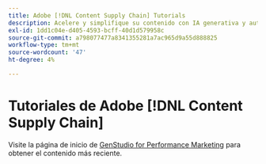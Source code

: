 ```yaml
---
title: Adobe [!DNL Content Supply Chain] Tutorials
description: Acelere y simplifique su contenido con IA generativa y automatización inteligente. La cadena de suministro de contenido de Adobe es una solución integral que le permite planificar, crear, entregar y analizar el contenido.
exl-id: 1dd1c04e-d405-4593-bcff-40d1d579958c
source-git-commit: a798077477a8341355281a7ac965d9a55d888825
workflow-type: tm+mt
source-wordcount: '47'
ht-degree: 4%

---
```


# Tutoriales de Adobe [!DNL Content Supply Chain] 

Visite la página de inicio de [GenStudio for Performance Marketing](https://experienceleague.adobe.com/en/browse/genstudio-for-performance-marketing) para obtener el contenido más reciente.

